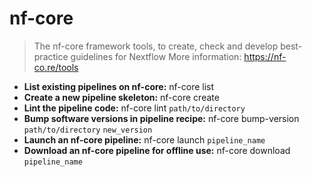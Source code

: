 # nf-core
> The nf-core framework tools, to create, check and develop best-practice guidelines for Nextflow
> More information: <https://nf-co.re/tools>
- **List existing pipelines on nf-core:**
nf-core list
- **Create a new pipeline skeleton:**
nf-core create
- **Lint the pipeline code:**
nf-core lint `path/to/directory`
- **Bump software versions in pipeline recipe:**
nf-core bump-version `path/to/directory` `new_version`
- **Launch an nf-core pipeline:**
nf-core launch `pipeline_name`
- **Download an nf-core pipeline for offline use:**
nf-core download `pipeline_name`
